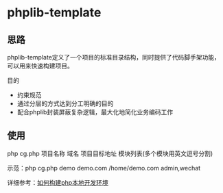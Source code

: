 # phplib-template

## 思路

phplib-template定义了一个项目的标准目录结构，同时提供了代码脚手架功能，可以用来快速构建项目。

目的

* 约束规范
* 通过分层的方式达到分工明确的目的
* 配合phplib封装屏蔽复杂逻辑，最大化地简化业务编码工作

## 使用

php cg.php  项目名称 域名      项目目标地址  模块列表(多个模块用英文逗号分割)

示范：php cg.php demo demo.com /home/demo.com admin,wechat

详细参考：[如何构建php本地开发环境](https://ifentech.gitbooks.io/rdbuild/content/jiao-fu/kai-fa/php.html)
